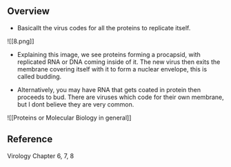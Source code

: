 ## Overview 

- Basicallt the virus codes for all the proteins to replicate itself. 

![[8.png]]

- Explaining this image, we see proteins forming a procapsid, with replicated RNA or DNA coming inside of it. The new virus then exits the membrane covering itself with it to form a nuclear envelope, this is called budding. 

- Alternatively, you may have RNA that gets coated in protein then proceeds to bud. There are viruses which code for their own membrane, but I dont believe they are very common. 

![[Proteins or Molecular Biology in general]]


## Reference 

Virology Chapter 6, 7, 8